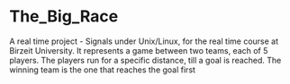 # The_Big_Race
 A real time project - Signals under Unix/Linux, for the real time course at Birzeit University. It represents a game between two teams, each of 5 players. The players run for a specific distance, till a goal is reached. The winning team is the one that reaches the goal first
